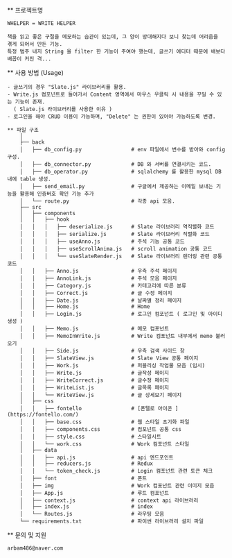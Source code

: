 ** 프로젝트명

    WHELPER = WRITE HELPER

    책을 읽고 좋은 구절을 메모하는 습관이 있는데, 그 양이 방대해지다 보니 찾는데 어려움을 겪게 되어서 만든 기능.
    특정 범주 내지 String 을 filter 한 기능이 주여야 했는데, 글쓰기 에디터 때문에 배보다 배꼽이 커진 격...


** 사용 방법 (Usage)
    
    - 글쓰기의 경우 "Slate.js" 라이브러리를 활용.
    - Write.js 컴포넌트로 들어가서 Content 영역에서 마우스 우클릭 시 내용을 꾸밀 수 있는 기능이 존재.
      ( Slate.js 라이브러리를 사용한 이유 )
    - 로그인을 해야 CRUD 이용이 가능하며, "Delete" 는 권한이 있어야 가능하도록 변경.

```
** 파일 구조
    │
    ├── back
    │   ├── db_config.py                # env 파일에서 변수를 받아와 config 구성.
    │   ├── db_connector.py             # DB 와 서버를 연결시키는 코드.
    │   ├── db_operator.py              # sqlalchemy 를 활용한 mysql DB 내에 table 생성.
    │   ├── send_email.py               # 구글에서 제공하는 이메일 보내는 기능을 활용해 인증버호 확인 기능 추가 
    │   └── route.py                    # 각종 api 모음.
    ├── src
    │   ├── components
    │   │   ├── hook
    │   │   │   ├── deserialize.js      # Slate 라이브러리 역직렬화 코드
    │   │   │   ├── serialize.js        # Slate 라이브러리 직렬화 코드
    │   │   │   ├── useAnno.js          # 주석 기능 공통 코드
    │   │   │   ├── useScrollAnima.js   # scroll animation 공통 코드
    │   │   │   └── useSlateRender.js   # Slate 라이브러리 렌더링 관련 공통 코드
    │   │   ├── Anno.js                 # 우측 주석 페이지
    │   │   ├── AnnoLink.js             # 주석 모음 페이지
    │   │   ├── Category.js             # 카테고리에 따른 분류
    │   │   ├── Correct.js              # 글 수정 페이지
    │   │   ├── Date.js                 # 날짜별 정리 페이지
    │   │   ├── Home.js                 # Home
    │   │   ├── Login.js                # 로그인 컴포넌트 ( 로그인 및 아이디 생성 )
    │   │   ├── Memo.js                 # 메모 컴포넌트
    │   │   ├── MemoInWrite.js          # Write 컴포넌트 내부에서 memo 불러오기
    │   │   ├── Side.js                 # 우측 검색 사이드 창
    │   │   ├── SlateView.js            # Slate View 공통 페이지
    │   │   ├── Work.js                 # 퍼블리싱 작업물 모음 (임시)
    │   │   ├── Write.js                # 글작성 페이지
    │   │   ├── WriteCorrect.js         # 글수정 페이지
    │   │   ├── WriteList.js            # 글목록 페이지
    │   │   └── WriteView.js            # 글 상세보기 페이지
    │   ├── css
    │   │   ├── fontello                # [폰텔로 아이콘 ](https://fontello.com/)
    │   │   ├── base.css                # 웹 스타일 초기화 파일
    │   │   ├── components.css          # 컴포넌트 공통 css
    │   │   ├── style.css               # 스타일시트
    │   │   └── work.css                # Work 컴포넌트 스타일
    │   ├── data
    │   │   ├── api.js                  # api 엔드포인트
    │   │   ├── reducers.js             # Redux
    │   │   └── token_check.js          # Login 컴포넌트 관련 토큰 체크
    │   ├── font                        # 폰트
    │   ├── img                         # Work 컴포넌트 관련 이미지 모음 
    │   ├── App.js                      # 루트 컴포넌트
    │   ├── context.js                  # context api 라이브러리 
    │   ├── index.js                    # index
    │   └── Routes.js                   # 라우팅 모음
    └── requirements.txt                # 파이썬 라이브러리 설치 파일
```

** 문의 및 지원

    arbam486@naver.com